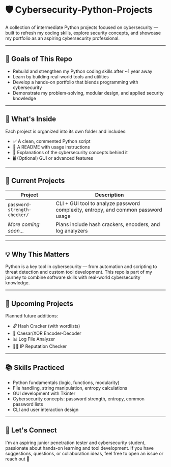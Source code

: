 # 🛡️ Cybersecurity-Python-Projects

A collection of intermediate Python projects focused on cybersecurity — built to refresh my coding skills, explore security concepts, and showcase my portfolio as an aspiring cybersecurity professional.

---

## 🎯 Goals of This Repo

- Rebuild and strengthen my Python coding skills after ~1 year away  
- Learn by building real-world tools and utilities  
- Develop a hands-on portfolio that blends programming with cybersecurity  
- Demonstrate my problem-solving, modular design, and applied security knowledge  

---

## 📂 What's Inside

Each project is organized into its own folder and includes:

- ✅ A clean, commented Python script  
- 📘 A README with usage instructions  
- 🧠 Explanations of the cybersecurity concepts behind it  
- 🖥️ (Optional) GUI or advanced features  

---

## 🧰 Current Projects

| Project | Description |
|--------|-------------|
| `password-strength-checker/` | CLI + GUI tool to analyze password complexity, entropy, and common password usage |
| _More coming soon..._ | Plans include hash crackers, encoders, and log analyzers |

---

## 💡 Why This Matters

Python is a key tool in cybersecurity — from automation and scripting to threat detection and custom tool development. This repo is part of my journey to combine software skills with real-world cybersecurity knowledge.

---

## 🧭 Upcoming Projects

Planned future additions:

- 🔓 Hash Cracker (with wordlists)  
- 🔐 Caesar/XOR Encoder-Decoder  
- 📊 Log File Analyzer  
- 🕵️‍♂️ IP Reputation Checker  

---

## 📚 Skills Practiced

- Python fundamentals (logic, functions, modularity)  
- File handling, string manipulation, entropy calculations  
- GUI development with Tkinter  
- Cybersecurity concepts: password strength, entropy, common password lists  
- CLI and user interaction design  

---

## 🚀 Let's Connect

I'm an aspiring junior penetration tester and cybersecurity student, passionate about hands-on learning and tool development. If you have suggestions, questions, or collaboration ideas, feel free to open an issue or reach out 🤙
